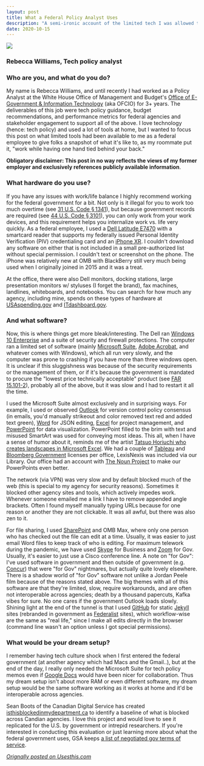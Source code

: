 ```yaml
---
layout: post
title: What a Federal Policy Analyst Uses
description: "A semi-ironic account of the limited tech I was allowed to use as a Federal employee for a fancy tech publication."
date: 2020-10-15
---
```


<img src="https://usesthis.com/images/interviews/rebecca.williams/portrait.jpg">
<h3>Rebecca Williams, Tech policy analyst</h3>

<h3>Who are you, and what do you do?</h3>

<p>My name is Rebecca Williams, and until recently I had worked as a Policy Analyst at the White House Office of Management and Budget&#39;s <a href="https://www.whitehouse.gov/omb/management/egov/" title="The IT department of the US federal government.">Office of E-Government &amp; Information Technology</a> (aka OFCIO) for 3+ years. The deliverables of this job were tech policy guidance, budget recommendations, and performance metrics for federal agencies and stakeholder engagement to support all of the above. I love technology (hence: tech policy) and used a lot of tools at home, but I wanted to focus this post on what limited tools had been available to me as a federal employee to give folks a snapshot of what it&#39;s like to, as my roommate put it, &quot;work while having one hand tied behind your back.&quot;</p>

<p><strong>Obligatory disclaimer: This post in no way reflects the views of my former employer and exclusively references publicly available information</strong>.</p>

<h3>What hardware do you use?</h3>

<p>If you have any issues with work/life balance I highly recommend working for the federal government for a bit. Not only is it illegal for you to work too much overtime (see <a href="https://www.law.cornell.edu/uscode/text/31/1341" title="The US code about limits for working overtime in the government.">31 U.S. Code § 1341</a>), but because government records are required (see <a href="https://www.law.cornell.edu/uscode/text/44/3101" title="The US code about record management.">44 U.S. Code § 3101</a>), you can only work from your work devices, and this requirement helps you internalize work vs. life very quickly. As a federal employee, I used a <a href="https://www.dell.com/support/manuals/en-us/latitude-e7470-ultrabook/Late_E7470_OM/Specifications?guid=GUID-5A37743B-091B-4716-9574-F99F29E7BF1C&lang=en-us" title="A 14 inch PC laptop.">Dell Latitude E7470</a> with a smartcard reader that supports my federally issued Personal Identity Verification (PIV) credentialing card and an <a href="https://en.wikipedia.org/wiki/IPhone_XR" title="A 6 inch smartphone.">iPhone XR</a>. I couldn&#39;t download any software on either that is not included in a small pre-authorized list without special permission. I couldn&#39;t text or screenshot on the phone. The iPhone was relatively new at OMB with BlackBerry still very much being used when I originally joined in 2015 and it was a treat.</p>

<p>At the office, there were also Dell monitors, docking stations, large presentation monitors w/ styluses (I forget the brand), fax machines, landlines, whiteboards, and notebooks. You can search for how much any agency, including mine, spends on these types of hardware at <a href="https://www.usaspending.gov/" title="A site showing what he US government spends its money on.">USAspending.gov</a> and <a href="https://itdashboard.gov/" title="A site showing the US government&#39;s IT purchases over time.">ITdashboard.gov</a>.</p>

<h3>And what software?</h3>

<p>Now, this is where things get more bleak/interesting. The Dell ran <a href="https://www.microsoft.com/en-us/microsoft-365/windows/windows-10-enterprise" title="An enterprise version of Windows 10.">Windows 10 Enterprise</a> and a suite of security and firewall protections. The computer ran a limited set of software (mainly <a href="https://en.wikipedia.org/wiki/Office_365" title="A hosted office suite.">Microsoft Suite</a>, <a href="https://acrobat.adobe.com/us/en/acrobat.html" title="Software for creating and editing PDF documents.">Adobe Acrobat</a>, and whatever comes with Windows), which all run very slowly, and the computer was prone to crashing if you have more than three windows open. It is unclear if this sluggishness was because of the security requirements or the management of them, or if it&#39;s because the government is mandated to procure the &quot;lowest price technically acceptable&quot; product (see <a href="https://acquisition.gov/content/15101-2-lowest-price-technically-acceptable-source-selection-process" title="A US federal acquisition law about purchasing the lowest price technology.">FAR 15.101-2</a>), probably all of the above, but it was slow and I had to restart it all the time.</p>

<p>I used the Microsoft Suite almost exclusively and in surprising ways. For example, I used or observed <a href="https://products.office.com/en-us/outlook/email-and-calendar-software-microsoft-outlook" title="An email, calendar and contact software suite.">Outlook</a> for version control policy consensus (in emails, you&#39;d manually strikeout and color removed text red and added text green), <a href="https://products.office.com/en-us/word" title="A document editor.">Word</a> for JSON editing, <a href="https://products.office.com/en-us/excel" title="A spreadsheet application.">Excel</a> for project management, and <a href="https://products.office.com/en-us/powerpoint" title="Presentation software.">PowerPoint</a> for data visualization. PowerPoint filled to the brim with text and misused SmartArt was used for conveying most ideas. This all, when I have a sense of humor about it, reminds me of the artist <a href="https://www.thisiscolossal.com/2017/12/tatsuo-horiuchi-excel-artist/" title="A This Is Colossal article about an artist who creates landscape pictures in Excel.">Tatsuo Horiuchi who creates landscapes in Microsoft Excel</a>. We had a couple of <a href="https://www.tableau.com/" title="A data analytics platform.">Tableau</a> and <a href="https://about.bgov.com/" title="Data analytics software.">Bloomberg Government</a> licenses per office, LexisNexis was included via our Library. Our office had an account with <a href="https://thenounproject.com/" title="A collection of icons representing nouns.">The Noun Project</a> to make our PowerPoints even better.</p>

<p>The network (via VPN) was very slow and by default blocked much of the web (this is special to my agency for security reasons). Sometimes it blocked other agency sites and tools, which actively impedes work. Whenever someone emailed me a link I have to remove appended angle brackets. Often I found myself manually typing URLs because for one reason or another they are not clickable. It was all awful, but there was also zen to it.</p>

<p>For file sharing, I used <a href="https://en.wikipedia.org/wiki/SharePoint" title="A document collaboration platform included with Office.">SharePoint</a> and OMB Max, where only one person who has checked out the file can edit at a time. Usually, it was easier to just email Word files to keep track of who is editing. For maximum telework during the pandemic, we have used <a href="https://www.skype.com/en/" title="Voice and video chat software.">Skype</a> for Business and <a href="https://zoom.us" title="Video conferencing software.">Zoom</a> for Gov. Usually, it&#39;s easier to just use a Cisco conference line. A note on &quot;for Gov&quot;: I&#39;ve used software in government and then outside of government (e.g. <a href="https://www.concur.com/" title="An expenses and invoice management service.">Concur</a>) that were &quot;for Gov&quot; nightmares, but actually quite lovely elsewhere. There is a shadow world of &quot;for Gov&quot; software not unlike a Jordan Peele film because of the reasons stated above. The big themes with all of this software are that they&#39;re limited, slow, require workarounds, and are often not interoperable across agencies; death by a thousand papercuts, Kafka vibes for sure. No one cares if the government Outlook loads slowly. Shining light at the end of the tunnel is that I used <a href="https://github.com/" title="A Git code repository service.">GitHub</a> for static <a href="https://jekyllrb.com/" title="A static site generator.">Jekyll</a> sites (rebranded in government as <a href="https://federalist.18f.gov/" title="A static site generator for the federal government.">Federalist</a> sites), which workflow-wise are the same as &quot;real life,&quot; since I make all edits directly in the browser (command line wasn&#39;t an option unless I got special permissions). </p>

<h3>What would be your dream setup?</h3>

<p>I remember having tech culture shock when I first entered the federal government (at another agency which had Macs and the Gmail..), but at the end of the day, I really only needed the Microsoft Suite for tech policy memos even if <a href="https://en.wikipedia.org/wiki/Google_Docs" title="A web-based office suite.">Google Docs</a> would have been nicer for collaboration. Thus my dream setup isn&#39;t about more RAM or even different software, my dream setup would be the same software working as it works at home and it&#39;d be interoperable across agencies.</p>

<p>Sean Boots of the Canadian Digital Service has created <a href="https://isthisblockedinmydepartment.ca/" title="A tool to see if particular software is blocked in particular Canadian government departments.">isthisblockedinmydepartment.ca</a> to identify a baseline of what is blocked across Candian agencies. I love this project and would love to see it replicated for the U.S. by government or intrepid researchers. If you&#39;re interested in conducting this evaluation or just learning more about what the federal government uses, GSA keeps <a href="https://digital.gov/resources/negotiated-terms-of-service-agreements/" title="A list of tools with terms of services approved for US federal government departments.">a list of negotiated gov terms of service</a>.</p>

_[Orignally posted on Usesthis.com](https://usesthis.com/interviews/rebecca.williams/)_
 
